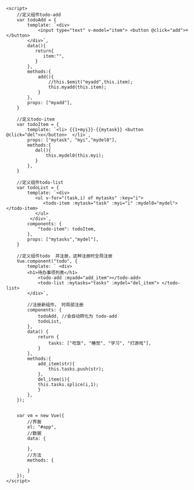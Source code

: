 <!DOCTYPE html>
<html lang="en">

<head>
    <meta charset="UTF-8">
    <meta name="viewport" content="width=device-width, initial-scale=1.0">
    <meta http-equiv="X-UA-Compatible" content="ie=edge">
    <title>Document</title>
    <!-- 引入 vue.js -->
    <script src="https://cdn.jsdelivr.net/npm/vue/dist/vue.js"></script>
</head>

<body>
    <div id="app">
        <todo></todo>
    </div>

    <script>
        //定义组件todo-add
        var todoAdd = {
            template: `<div>
                <input type="text" v-model="item"> <button @click="add">+</button>
            </div>`,
            data(){ 
               return{
                  item:"",
               }
            },
            methods:{
                add(){
                    //this.$emit("myadd",this.item);
                    this.myadd(this.item);
                }
            },
            props: ["myadd"],
        }

        //定义todo-item
        var todoItem = {
            template: `<li> {{1+myi}}-{{mytask}} <button @click="del">x</button>  </li>`,
            props: ["mytask", "myi","mydel0"],
            methods:{
               del(){
                   this.mydel0(this.myi);
               }
            },
        }

        //定义组件todo-list
        var todoList = {
            template: `<div>
               <ul v-for="(task,i) of mytasks" :key="i">
                  <todo-item :mytask="task" :myi="i" :mydel0="mydel"></todo-item>
               </ul>
             </div>`,
            components: {
                "todo-item": todoItem,
            },
            props: ["mytasks","mydel"],
        }

        //定义组件todo  并注册，这种注册时全局注册
        Vue.component("todo", {
            template: ` <div>
            <h1>待办事项列表</h1>
                <todo-add :myadd="add_item"></todo-add>
                <todo-list :mytasks="tasks" :mydel="del_item"> </todo-list>
            </div>`,

            //注册新组件， 时局部注册
            components: {
                todoAdd, //会自动转化为 todo-add
                todoList,
            },
            data() {
                return {
                    tasks: ["吃饭", "睡觉", "学习", "打游戏"],
                }
            },
            methods:{
                add_item(str){
                    this.tasks.push(str);
                },
                del_item(i){
                this.tasks.splice(i,1);
                }
            },
        });


        var vm = new Vue({
            //界面
            el: "#app",
            //数据
            data: {

            },
            //方法
            methods: {

            }
        });
    </script>
</body>

</html>
